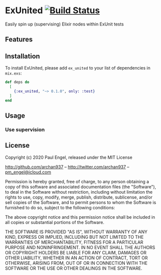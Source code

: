 # ExUnited [![Build Status](https://secure.travis-ci.org/archan937/ex_united.png)](http://travis-ci.org/archan937/ex_united)

Easily spin up (supervising) Elixir nodes within ExUnit tests

## Features

## Installation

To install ExUnited, please add `ex_united` to your list of dependencies in `mix.exs`:

  ```elixir
  def deps do
    [
      {:ex_united, "~> 0.1.0", only: :test}
    ]
  end
  ```

## Usage

### Use supervision

## License

Copyright (c) 2020 Paul Engel, released under the MIT License

http://github.com/archan937 – http://twitter.com/archan937 – [pm_engel@icloud.com](mailto:pm_engel@icloud.com)

Permission is hereby granted, free of charge, to any person obtaining a copy of this software and associated documentation files (the "Software"), to deal in the Software without restriction, including without limitation the rights to use, copy, modify, merge, publish, distribute, sublicense, and/or sell copies of the Software, and to permit persons to whom the Software is furnished to do so, subject to the following conditions:

The above copyright notice and this permission notice shall be included in all copies or substantial portions of the Software.

THE SOFTWARE IS PROVIDED "AS IS", WITHOUT WARRANTY OF ANY KIND, EXPRESS OR IMPLIED, INCLUDING BUT NOT LIMITED TO THE WARRANTIES OF MERCHANTABILITY, FITNESS FOR A PARTICULAR PURPOSE AND NONINFRINGEMENT. IN NO EVENT SHALL THE AUTHORS OR COPYRIGHT HOLDERS BE LIABLE FOR ANY CLAIM, DAMAGES OR OTHER LIABILITY, WHETHER IN AN ACTION OF CONTRACT, TORT OR OTHERWISE, ARISING FROM, OUT OF OR IN CONNECTION WITH THE SOFTWARE OR THE USE OR OTHER DEALINGS IN THE SOFTWARE.

